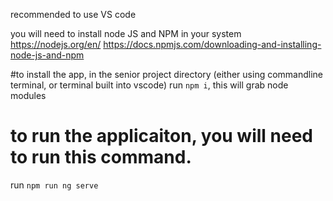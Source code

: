 recommended to use VS code

you will need to install node JS and NPM in your system
https://nodejs.org/en/
https://docs.npmjs.com/downloading-and-installing-node-js-and-npm

#to install the app, in the senior project directory (either using commandline terminal, or terminal built into vscode)
run `npm i`, this will grab node modules

# to run the applicaiton, you will need to run this command.
run `npm run ng serve`